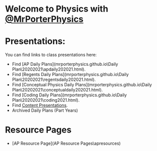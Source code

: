 # Welcome to Physics with [@MrPorterPhysics](https://twitter.com/MrPorterPhysics)

# Presentations:

You can find links to class presentations here:
  - Find [AP Daily Plans](mrporterphysics.github.io\Daily Plan\20202021\apdaily202021.html).
  - Find [Regents Daily Plans](mrporterphysics.github.io\Daily Plan\20202021\regentsdaily202021.html).
  - Find [Conceptual Physics Daily Plans](mrporterphysics.github.io\Daily Plan\20202021\conceptualdaily202021.html).
  - Find [Coding Daily Plans](mrporterphysics.github.io\Daily Plan\20202021\coding2021.html).
  - Find [Content Presentations](presindex).
  - Archived Daily Plans (Part Years)

# Resource Pages
  - [AP Resource Page](AP Resource Pages\apresources)

